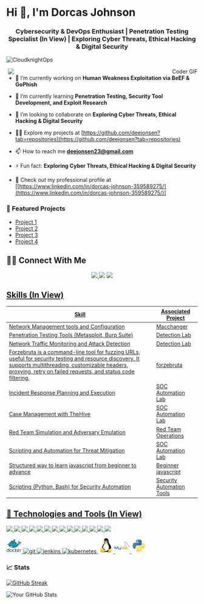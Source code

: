 <h1 align="left">Hi 👋, I'm Dorcas Johnson</h1>
<h3 align="center">Cybersecurity & DevOps Enthusiast | Penetration Testing Specialist (In View) | Exploring Cyber Threats, Ethical Hacking & Digital Security</h3>
<p align="left"> <img src="https://komarev.com/ghpvc/?username=CloudknightOps&label=Profile%20views&color=0e75b6&style=flat" alt="CloudknightOps" /> </p>
<p align="right"> <img src="https://media.giphy.com/media/SWoSkN6DxTszqIKEqv/giphy.gif" alt="Coder GIF" align="right" width="500"> </p>

<p> 


- 🔭 I’m currently working on **Human Weakness Exploitation via BeEF & GoPhish**

- 🌱 I’m currently learning **Penetration Testing, Security Tool Development, and Exploit Research**

- 👯 I’m looking to collaborate on **Exploring Cyber Threats, Ethical Hacking & Digital Security**

- 👨‍💻 Explore my projects at [https://github.com/deejonsen?tab=repositories](https://github.com/deejonsen?tab=repositories)

- 📫 How to reach me **deejonsen23@gmail.com**

- ⚡ Fun fact: **Exploring Cyber Threats, Ethical Hacking & Digital Security**

- 📄 Check out my professional profile at [[https://www.linkedin.com/in/dorcas-johnson-359589275/](https://www.linkedin.com/in/dorcas-johnson-359589275/)]

</p>


### 🚀 Featured Projects  
- [Project 1](https://github.com/deejonsen/Web_pentesting) 
- [Project 2](https://github.com/deejonsen/Steghide_Task.md)
- [Project 3](https://github.com/deejonsen/Exploitation_Task)
- [Project 4](https://github.com/deejonsen/Advanced_Persistent_Threat)


</p>


## 🤝🌐 Connect With Me 

<p align="center">
  <a href="https://www.linkedin.com/in/dorcas-johnson-359589275"><img src="https://img.shields.io/badge/linkedin-%230077B5.svg?&style=for-the-badge&logo=linkedin&logoColor=white" height=25> </a>
  <a href="mailto:deejonsen23@gmail."><img src="https://img.shields.io/badge/gmail-%EA4335.svg?&style=for-the-badge&logo=gmail&logoColor=white" height=25></a>
  <a href="https://www.x.com/DorcasJohn38680"><img src="https://img.shields.io/badge/Twitter-1DA1F2?style=for-the-badge&logo=twitter&logoColor=white"


</p> 


 ## Skills (In View)

| Skill                                         | Associated Project         |
|-----------------------------------------------|----------------------------|
| Network Management tools and Configuration          | <a href="https://github.com/">Macchanger</a>|
| Penetration Testing Tools (Metasploit, Burp Suite)          | <a href="https://github.com/">Detection Lab</a>|
| Network Traffic Monitoring and Attack Detection | <a href="https://google.com">Detection Lab</a>|
| Forzebruta is a command-line tool for fuzzing URLs, useful for security testing and resource discovery. It supports multithreading, customizable headers, proxying, retry on failed requests, and status code filtering.         | <a href="https://github.com/">forzebruta</a>|
| Incident Response Planning and Execution      | SOC Automation Lab|
| Case Management with TheHive                  | SOC Automation Lab|
| Red Team Simulation and Adversary Emulation   | Red Team Operations|
| Scripting and Automation for Threat Mitigation | SOC Automation Lab|
| Structured way to learn javascript from beginner to advance | <a href="https://github.com/">Beginner javascript</a>|
| Scripting (Python, Bash) for Security Automation | Security Automation Tools|


</p> 


## 🔧 Technologies and Tools (In View)

![](https://img.shields.io/badge/Cloud-AWS-informational?style=flat&logo=amazon-aws&logoColor=white&color=2bbc8a)
![](https://img.shields.io/badge/Code-NodeJS-informational?style=flat&logo=node.js&logoColor=white&color=2bbc8a)
![](https://img.shields.io/badge/Code-Python-informational?style=flat&logo=python&logoColor=white&color=2bbc8a)
![](https://img.shields.io/badge/VCS-Git-informational?style=flat&logo=git&logoColor=white&color=2bbc8a)
![](https://img.shields.io/badge/Hub-Github-informational?style=flat&logo=github&logoColor=white&color=2bbc8a)
![](https://img.shields.io/badge/OS-Linux-informational?style=flat&logo=linux&logoColor=white&color=2bbc8a)
![](https://img.shields.io/badge/Linux-Ubuntu-informational?style=flat&logo=ubuntu&logoColor=white&color=2bbc8a)
![](https://img.shields.io/badge/Shell-Bash-informational?style=flat&logo=gnu-bash&logoColor=white&color=2bbc8a)
![](https://img.shields.io/badge/IaC-Terraform-informational?style=flat&logo=terraform&logoColor=white&color=2bbc8a)
![](https://img.shields.io/badge/CI/CD-CircleCI-informational?style=flat&logo=circleci&logoColor=white&color=2bbc8a)
![](https://img.shields.io/badge/Configuration_Management-Ansible-informational?style=flat&logo=ansible&logoColor=white&color=2bbc8a)
![](https://img.shields.io/badge/Reverse_Proxy/Web_Server-Nginx-informational?style=flat&logo=nginx&logoColor=white&color=2bbc8a)
![](https://img.shields.io/badge/Monitoring-Prometheus-informational?style=flat&logo=prometheus&logoColor=white&color=2bbc8a)
![](https://img.shields.io/badge/Cluster_Provisioning-kops-informational?style=flat&logo=<LOGO_NAME>&logoColor=white&color=2bbc8a)
<p align="left"> <a href="https://www.docker.com/" target="_blank" rel="noreferrer"> <img src="https://raw.githubusercontent.com/devicons/devicon/master/icons/docker/docker-original-wordmark.svg" alt="docker" width="40" height="40"/> </a> <a href="https://git-scm.com/" target="_blank" rel="noreferrer"> <img src="https://www.vectorlogo.zone/logos/git-scm/git-scm-icon.svg" alt="git" width="40" height="40"/> </a> <a href="https://www.jenkins.io" target="_blank" rel="noreferrer"> <img src="https://www.vectorlogo.zone/logos/jenkins/jenkins-icon.svg" alt="jenkins" width="40" height="40"/> </a> <a href="https://kubernetes.io" target="_blank" rel="noreferrer"> <img src="https://www.vectorlogo.zone/logos/kubernetes/kubernetes-icon.svg" alt="kubernetes" width="40" height="40"/> </a> <a href="https://www.linux.org/" target="_blank" rel="noreferrer"> <img src="https://raw.githubusercontent.com/devicons/devicon/master/icons/linux/linux-original.svg" alt="linux" width="40" height="40"/> </a> <a href="https://www.mysql.com/" target="_blank" rel="noreferrer"> <img src="https://raw.githubusercontent.com/devicons/devicon/master/icons/mysql/mysql-original-wordmark.svg" alt="mysql" width="40" height="40"/> </a> <a href="https://www.python.org" target="_blank" rel="noreferrer"> <img src="https://raw.githubusercontent.com/devicons/devicon/master/icons/python/python-original.svg" alt="python" width="40" height="40"/> </a> 



</p>


### 📈 Stats  
[![GitHub Streak](https://streak-stats.demolab.com?user=deejonsen&theme=dark)](https://git.io/streak-stats)


</p>


![Your GitHub Stats](https://github-readme-stats.vercel.app/api?username=deejonsen&show_icons=true&theme=radical)  

